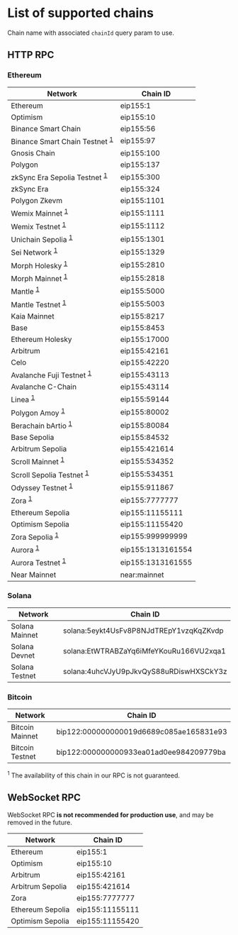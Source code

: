 # List of supported chains

Chain name with associated `chainId` query param to use.

## HTTP RPC

### Ethereum

| Network                                                  | Chain ID             |
|----------------------------------------------------------|----------------------|
| Ethereum                                                 | eip155:1             |
| Optimism                                                 | eip155:10            |
| Binance Smart Chain                                      | eip155:56            |
| Binance Smart Chain Testnet <sup>[1](#footnote1)</sup>   | eip155:97            |
| Gnosis Chain                                             | eip155:100           |
| Polygon                                                  | eip155:137           |
| zkSync Era Sepolia Testnet <sup>[1](#footnote1)</sup>    | eip155:300           |
| zkSync Era                                               | eip155:324           |
| Polygon Zkevm                                            | eip155:1101          |
| Wemix Mainnet <sup>[1](#footnote1)</sup>                 | eip155:1111          |
| Wemix Testnet <sup>[1](#footnote1)</sup>                 | eip155:1112          |
| Unichain Sepolia <sup>[1](#footnote1)</sup>              | eip155:1301          |
| Sei Network <sup>[1](#footnote1)</sup>                   | eip155:1329          |
| Morph Holesky <sup>[1](#footnote1)</sup>                 | eip155:2810          |
| Morph Mainnet <sup>[1](#footnote1)</sup>                 | eip155:2818          |
| Mantle <sup>[1](#footnote1)</sup>                        | eip155:5000          |
| Mantle Testnet <sup>[1](#footnote1)</sup>                | eip155:5003          |
| Kaia Mainnet                                             | eip155:8217          |
| Base                                                     | eip155:8453          |
| Ethereum Holesky                                         | eip155:17000         |
| Arbitrum                                                 | eip155:42161         |
| Celo                                                     | eip155:42220         |
| Avalanche Fuji Testnet <sup>[1](#footnote1)</sup>        | eip155:43113         |
| Avalanche C-Chain                                        | eip155:43114         |
| Linea <sup>[1](#footnote1)</sup>                         | eip155:59144         |
| Polygon Amoy <sup>[1](#footnote1)</sup>                  | eip155:80002         |
| Berachain bArtio <sup>[1](#footnote1)</sup>              | eip155:80084         |
| Base Sepolia                                             | eip155:84532         |
| Arbitrum Sepolia                                         | eip155:421614        |
| Scroll Mainnet <sup>[1](#footnote1)</sup>                | eip155:534352        |
| Scroll Sepolia Testnet <sup>[1](#footnote1)</sup>        | eip155:534351        |
| Odyssey Testnet <sup>[1](#footnote1)</sup>               | eip155:911867        |
| Zora <sup>[1](#footnote1)</sup>                          | eip155:7777777       |
| Ethereum Sepolia                                         | eip155:11155111      |
| Optimism Sepolia                                         | eip155:11155420      |
| Zora Sepolia <sup>[1](#footnote1)</sup>                  | eip155:999999999     |
| Aurora <sup>[1](#footnote1)</sup>                        | eip155:1313161554    |
| Aurora Testnet <sup>[1](#footnote1)</sup>                | eip155:1313161555    |
| Near Mainnet                                             | near:mainnet         |

### Solana

| Network                               | Chain ID                                |
|---------------------------------------|-----------------------------------------|
| Solana Mainnet                        | solana:5eykt4UsFv8P8NJdTREpY1vzqKqZKvdp |
| Solana Devnet                         | solana:EtWTRABZaYq6iMfeYKouRu166VU2xqa1 |
| Solana Testnet                        | solana:4uhcVJyU9pJkvQyS88uRDiswHXSCkY3z |

### Bitcoin

| Network                               | Chain ID                                |
|---------------------------------------|-----------------------------------------|
| Bitcoin Mainnet                       | bip122:000000000019d6689c085ae165831e93 |
| Bitcoin Testnet                       | bip122:000000000933ea01ad0ee984209779ba |

<a id="footnote1"><sup>1</sup></a> The availability of this chain in our RPC is not guaranteed.

## WebSocket RPC

WebSocket RPC **is not recommended for production use**, and may be removed in the future.

| Network            | Chain ID        |
|--------------------|-----------------|
| Ethereum           | eip155:1        |
| Optimism           | eip155:10       |
| Arbitrum           | eip155:42161    |
| Arbitrum Sepolia   | eip155:421614   |
| Zora               | eip155:7777777  |
| Ethereum Sepolia   | eip155:11155111 |
| Optimism Sepolia   | eip155:11155420 |
